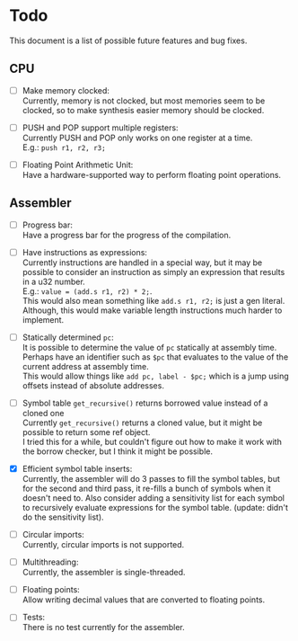 # Todo

This document is a list of possible future features and bug fixes.

## CPU

- [ ] Make memory clocked:  
Currently, memory is not clocked, but most memories seem to be clocked, so to make synthesis easier memory should be clocked.

- [ ] PUSH and POP support multiple registers:  
Currently PUSH and POP only works on one register at a time.  
E.g.: `push r1, r2, r3;`

- [ ] Floating Point Arithmetic Unit:  
Have a hardware-supported way to perform floating point operations.

## Assembler

- [ ] Progress bar:  
Have a progress bar for the progress of the compilation.

- [ ] Have instructions as expressions:  
Currently instructions are handled in a special way, but it may be possible to consider an instruction as simply an expression that results in a u32 number.  
E.g.: `value = (add.s r1, r2) * 2;`.  
This would also mean something like `add.s r1, r2;` is just a gen literal.  
Although, this would make variable length instructions much harder to implement.

- [ ] Statically determined `pc`:  
It is possible to determine the value of `pc` statically at assembly time. Perhaps have an identifier such as `$pc` that evaluates to the value of the current address at assembly time.  
This would allow things like `add pc, label - $pc;` which is a jump using offsets instead of absolute addresses.

- [ ] Symbol table `get_recursive()` returns borrowed value instead of a cloned one  
Currently `get_recursive()` returns a cloned value, but it might be possible to return some ref object.  
I tried this for a while, but couldn't figure out how to make it work with the borrow checker, but I think it might be possible.

- [x] Efficient symbol table inserts:  
Currently, the assembler will do 3 passes to fill the symbol tables, but for the second and third pass, it re-fills a bunch of symbols when it doesn't need to.
Also consider adding a sensitivity list for each symbol to recursively evaluate expressions for the symbol table. (update: didn't do the sensitivity list).

- [ ] Circular imports:  
Currently, circular imports is not supported.

- [ ] Multithreading:  
Currently, the assembler is single-threaded.

- [ ] Floating points:  
Allow writing decimal values that are converted to floating points.

- [ ] Tests:  
There is no test currently for the assembler.
